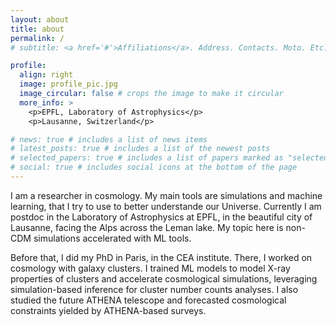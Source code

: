```yaml
---
layout: about
title: about
permalink: /
# subtitle: <a href='#'>Affiliations</a>. Address. Contacts. Moto. Etc.

profile:
  align: right
  image: profile_pic.jpg
  image_circular: false # crops the image to make it circular
  more_info: >
    <p>EPFL, Laboratory of Astrophysics</p>
    <p>Lausanne, Switzerland</p>

# news: true # includes a list of news items
# latest_posts: true # includes a list of the newest posts
# selected_papers: true # includes a list of papers marked as "selected={true}"
# social: true # includes social icons at the bottom of the page
---
```


I am a researcher in cosmology. My main tools are simulations and machine learning, that I try to use to better understande our Universe. Currently I am postdoc in the Laboratory of Astrophysics at EPFL, in the beautiful city of Lausanne, facing the Alps across the Leman lake. My topic here is non-CDM simulations accelerated with ML tools.

Before that, I did my PhD in Paris, in the CEA institute. There, I worked on cosmology with galaxy clusters. I trained ML models to model X-ray properties of clusters and accelerate cosmological simulations, leveraging simulation-based inference for cluster number counts analyses. I also studied the future ATHENA telescope and forecasted cosmological constraints yielded by ATHENA-based surveys.
